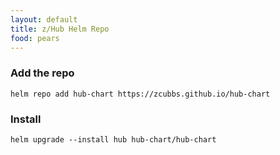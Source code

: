 ```yaml
---
layout: default
title: z/Hub Helm Repo
food: pears
---
```


### Add the repo
`helm repo add hub-chart https://zcubbs.github.io/hub-chart`

### Install
`helm upgrade --install hub hub-chart/hub-chart`
